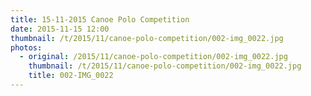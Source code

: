 ```yaml
---
title: 15-11-2015 Canoe Polo Competition
date: 2015-11-15 12:00
thumbnail: /t/2015/11/canoe-polo-competition/002-img_0022.jpg
photos:
  - original: /2015/11/canoe-polo-competition/002-img_0022.jpg
    thumbnail: /t/2015/11/canoe-polo-competition/002-img_0022.jpg
    title: 002-IMG_0022
---
```

